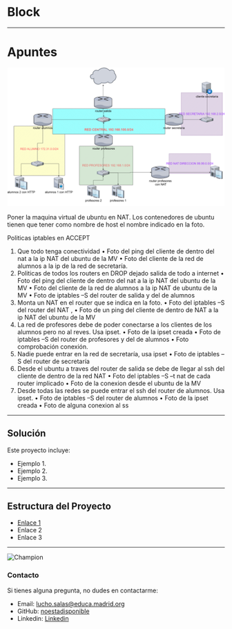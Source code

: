 # Block

---

# Apuntes

![Examen 1](/IMAGENES/examen1.png)

Poner la maquina virtual de ubuntu en NAT.
Los contenedores de ubuntu tienen que tener como nombre de host el nombre 
indicado en la foto.

Politicas iptables en ACCEPT

1) Que todo tenga conectividad
• Foto del ping del cliente de dentro del nat a la ip NAT del ubuntu de la MV 
• Foto del cliente de la red de alumnos a la ip de la red de secretaría.
2) Politicas de todos los routers en DROP dejado salida de todo a internet
• Foto del ping del cliente de dentro del nat a la ip NAT del ubuntu de la MV 
• Foto del cliente de la red de alumnos a la ip NAT de ubuntu de la MV
• Foto de iptables –S del router de salida y del de alumnos
3) Monta un NAT en el router que se indica en la foto.
• Foto del iptables –S del router del NAT ,
• Foto de un ping del cliente de dentro de NAT a la ip NAT del ubuntu de la MV
4) La red de profesores debe de poder conectarse a los clientes de los alumnos 
pero no al reves. Usa ipset.
• Foto de la ipset creada
• Foto de iptables –S del router de profesores y del de alumnos
• Foto comprobación conexión.
5) Nadie puede entrar en la red de secretaría, usa ipset
• Foto de iptables –S del router de secretaría
6) Desde el ubuntu a traves del router de salida se debe de llegar al ssh del cliente 
de dentro de la red NAT
• Foto del iptables –S –t nat de cada router implicado
• Foto de la conexion desde el ubuntu de la MV
7) Desde todas las redes se puede entrar el ssh del router de alumnos. Usa ipset.
• Foto de iptables –S del router de alumnos
• Foto de la ipset creada
• Foto de alguna conexion al ss

---

## Solución

Este proyecto incluye:
- Ejemplo 1.
- Ejemplo 2.
- Ejemplo 3.

---

## Estructura del Proyecto
- [Enlace 1](https://youtu.be/zJlaFBv5IqM?si=NN1I46NykYP9lpzF)
- Enlace 2
- Enlace 3

---


![Champion](/IMAGENES/sergio.jpg)

### Contacto
Si tienes alguna pregunta, no dudes en contactarme:

- Email: lucho.salas@educa.madrid.org
- GitHub: [noestadisponible](https://github.com/noestadisponible)
- Linkedin: [Linkedin](https://www.linkedin.com/in/luchopaul)
